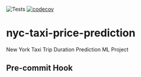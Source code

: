 ![Tests](https://github.com/chineidu/nyc-taxi-price-prediction/workflows/Tests/badge.svg) [![codecov](https://codecov.io/gh/chineidu/nyc-taxi-price-prediction/branch/master/graph/badge.svg)](https://codecov.io/gh/chineidu/nyc-taxi-price-prediction)

# nyc-taxi-price-prediction

New York Taxi Trip Duration Prediction ML Project

## Pre-commit Hook
